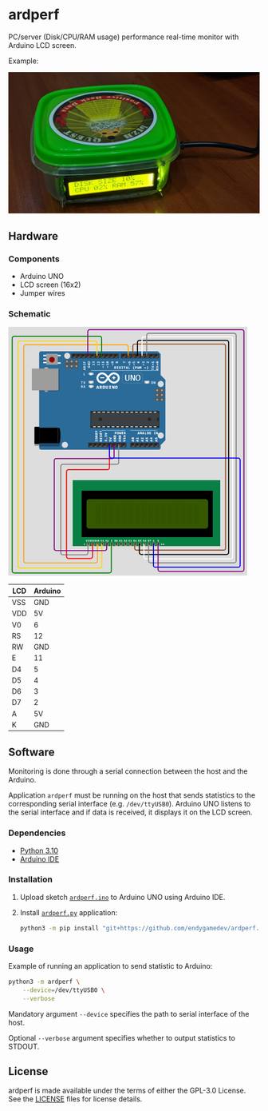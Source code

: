 ardperf
========

PC/server (Disk/CPU/RAM usage) performance real-time monitor with
Arduino LCD screen.

Example:

![ExampleImage][ExampleImage]

Hardware
--------

### Components ###

- Arduino UNO
- LCD screen (16x2)
- Jumper wires

### Schematic ###

![SchematicImage][SchematicImage]

| LCD | Arduino |
|-----|---------|
| VSS | GND     |
| VDD | 5V      |
| V0  | 6       |
| RS  | 12      |
| RW  | GND     |
| E   | 11      |
| D4  | 5       |
| D5  | 4       |
| D6  | 3       |
| D7  | 2       |
| A   | 5V      |
| K   | GND     |

Software
--------

Monitoring is done through a serial connection between the host and the Arduino.

Application `ardperf` must be running on the host that sends statistics to the
corresponding serial interface (e.g. `/dev/ttyUSB0`).
Arduino UNO listens to the serial interface and if data is received,
it displays it on the LCD screen.

### Dependencies ###

- [Python 3.10](https://www.python.org/downloads/)
- [Arduino IDE](https://www.arduino.cc/en/software)

### Installation ###

1.  Upload sketch [`ardperf.ino`][SketchSource] to Arduino UNO
    using Arduino IDE.

2.  Install [`ardperf.py`][ApplicationSource] application:

    ```sh
    python3 -m pip install "git+https://github.com/endygamedev/ardperf.git"
    ```

### Usage ###

Example of running an application to send statistic to Arduino:

```sh
python3 -m ardperf \
    --device=/dev/ttyUSB0 \
    --verbose
```

Mandatory argument `--device` specifies the path to serial interface
of the host.

Optional `--verbose` argument specifies whether to output statistics to STDOUT.

License
-------

ardperf is made available under the terms of either the GPL-3.0 License.
See the [LICENSE][LicenseFile] files for license details.

[SketchSource]: ./ardperf.ino
[ApplicationSource]: ./ardperf.py
[ExampleImage]: ./doc/figures/example.jpg
[SchematicImage]: ./doc/figures/schematic.png
[LicenseFile]: ./LICENSE
